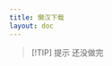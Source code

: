 ```yaml
---
title: 懒汉下载
layout: doc
---
```


> [!TIP] 提示
> 还没做完


<DownloadLinks :methods="[
  { id: 'vm', text: '返回我们的主页', icon: '/imgs/logo/logo_64.png', link: '/' }
]" />